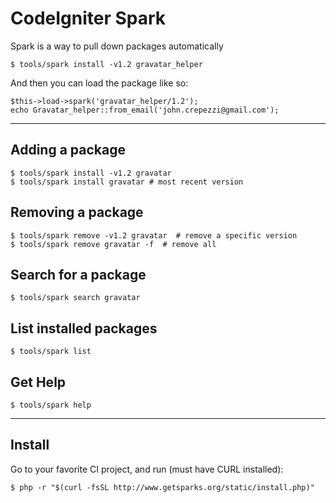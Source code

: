 # CodeIgniter Spark

Spark is a way to pull down packages automatically

    $ tools/spark install -v1.2 gravatar_helper

And then you can load the package like so:

    $this->load->spark('gravatar_helper/1.2');
    echo Gravatar_helper::from_email('john.crepezzi@gmail.com');

---

## Adding a package

    $ tools/spark install -v1.2 gravatar
    $ tools/spark install gravatar # most recent version

## Removing a package

    $ tools/spark remove -v1.2 gravatar  # remove a specific version
    $ tools/spark remove gravatar -f  # remove all

## Search for a package

    $ tools/spark search gravatar

## List installed packages

    $ tools/spark list

## Get Help

    $ tools/spark help

---

## Install

Go to your favorite CI project, and run (must have CURL installed):

    $ php -r "$(curl -fsSL http://www.getsparks.org/static/install.php)"    

